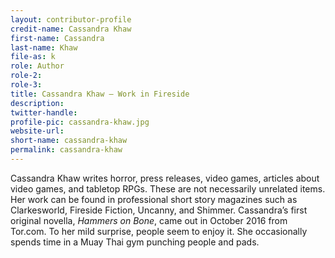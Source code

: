 ```yaml
---
layout: contributor-profile
credit-name: Cassandra Khaw
first-name: Cassandra
last-name: Khaw
file-as: k
role: Author
role-2:
role-3:
title: Cassandra Khaw — Work in Fireside
description:
twitter-handle:
profile-pic: cassandra-khaw.jpg
website-url:
short-name: cassandra-khaw
permalink: cassandra-khaw
---
```

Cassandra Khaw writes horror, press releases, video games, articles about video games, and tabletop RPGs. These are not necessarily unrelated items. Her work can be found in professional short story magazines such as Clarkesworld, Fireside Fiction, Uncanny, and Shimmer. Cassandra’s first original novella, *Hammers on Bone*, came out in October 2016 from Tor.com. To her mild surprise, people seem to enjoy it. She occasionally spends time in a Muay Thai gym punching people and pads.
